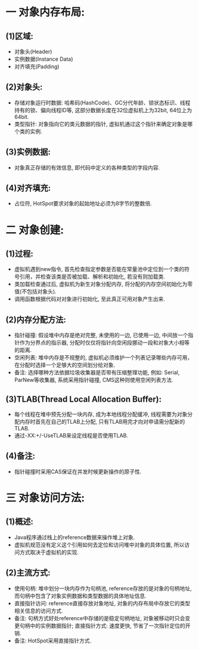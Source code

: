 # 一 对象内存布局:
## (1)区域:
- 对象头(Header)
- 实例数据(Instance Data)
- 对齐填充(Padding)

## (2)对象头:
- 存储对象运行时数据: 哈希码(HashCode)、GC分代年龄、锁状态标识、线程持有的锁、偏向线程ID等, 这部分数据长度在32位虚拟机上为32bit, 64位上为64bit.
- 类型指针: 对象指向它的类元数据的指针, 虚拟机通过这个指针来确定对象是哪个类的实例.

## (3)实例数据:
- 对象真正存储的有效信息, 即代码中定义的各种类型的字段内容.

## (4)对齐填充:
- 占位符, HotSpot要求对象的起始地址必须为8字节的整数倍.

# 二 对象创建:
## (1)过程:
- 虚拟机遇到new指令, 首先检查指定参数是否能在常量池中定位到一个类的符号引用，并检查该类是否被加载、解析和初始化, 若没有则加载类.
- 类加载检查通过后, 虚拟机为新生对象分配内存, 将分配的内存空间初始化为零值(不包括对象头).
- 调用<init>函数根据代码对对象进行初始化, 至此真正可用对象产生出来.

## (2)内存分配方法:
- 指针碰撞: 假设堆中内存是绝对完整, 未使用的一边, 已使用一边, 中间放一个指针作为分界点的指示器, 分配时仅仅将指针向空闲段挪动一段和对象大小相等的距离.
- 空闲列表: 堆中内存是不规整的, 虚拟机必须维护一个列表记录哪些内存可用，在分配时选择一个足够大的空间划分给对象.
- 备注: 选择哪种方法依据垃圾收集器是否带有压缩整理功能, 例如: Serial, ParNew等收集器, 系统采用指针碰撞, CMS这种则使用空闲列表方法.

## (3)TLAB(Thread Local Allocation Buffer):
- 每个线程在堆中预先分配一块内存, 成为本地线程分配缓冲, 线程需要为对象分配内存时首先在自己的TLAB上分配, 只有TLAB用完才向对申请需分配新的TLAB.
- 通过-XX:+/-UseTLAB来设定线程是否使用TLAB.

## (4)备注:
- 指针碰撞时采用CAS保证在并发时候更新操作的原子性.

# 三 对象访问方法:
## (1)概述:
- Java程序通过栈上的reference数据来操作堆上对象.
- 虚拟机规范没有定义这个引用如何去定位和访问堆中对象的具体位置, 所以访问方式取决于虚拟机的实现.

## (2)主流方式:
- 使用句柄: 堆中划分一块内存作为句柄池, reference存放的是对象的句柄地址, 而句柄中包含了对象实例数据和类型数据的具体地址信息.
- 直接指针访问: reference直接存放对象地址, 对象的内存布局中存放它的类型相关信息的访问方式.
- 备注: 句柄方式好处reference中存储的是稳定句柄地址, 对象被移动时只会变更句柄中的实例数据指针; 直接指针方式: 速度更快, 节省了一次指针定位的开销.
- 备注: HotSpot采用直接指针方式.